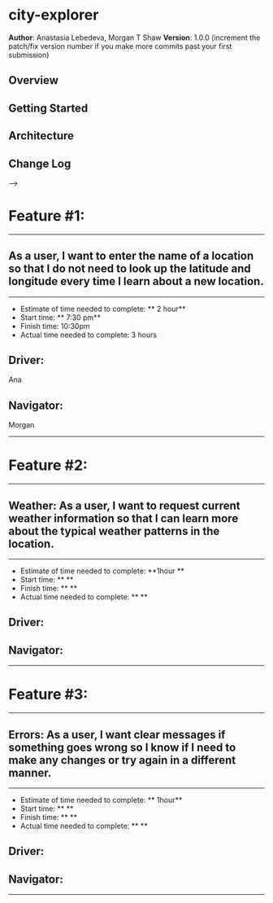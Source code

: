 # city-explorer

**Author**: Anastasia Lebedeva, Morgan T Shaw
**Version**: 1.0.0 (increment the patch/fix version number if you make more commits past your first submission)

## Overview
<!-- Provide a high level overview of what this application is and why you are building it, beyond the fact that it's an assignment for this class. (i.e. What's your problem domain?) -->

## Getting Started
<!-- What are the steps that a user must take in order to build this app on their own machine and get it running? -->

## Architecture
<!-- Provide a detailed description of the application design. What technologies (languages, libraries, etc) you're using, and any other relevant design information. -->

## Change Log
<!-- Use this area to document the iterative changes made to your application as each feature is successfully implemented. Use time stamps. Here's an examples:

01-01-2001 4:59pm - Application now has a fully-functional express server, with a GET route for the location resource.

## Credits and Collaborations
<!-- Give credit (and a link) to other people or resources that helped you build this application. -->
-->

# Feature #1:
***
## As a user, I want to enter the name of a location so that I do not need to look up the latitude and longitude every time I learn about a new location.
***
* Estimate of time needed to complete: ** 2 hour**
* Start time: ** 7:30 pm**
* Finish time: 10:30pm
* Actual time needed to complete: 3 hours

## **Driver:**  
Ana
## **Navigator:** 
Morgan
***

# Feature #2:
***
## Weather: As a user, I want to request current weather information so that I can learn more about the typical weather patterns in the location.
***
* Estimate of time needed to complete: **1hour **
* Start time: ** **
* Finish time: ** **
* Actual time needed to complete: ** **

## **Driver:** 
## **Navigator:** 
***

# Feature #3:
***
## Errors: As a user, I want clear messages if something goes wrong so I know if I need to make any changes or try again in a different manner.
***
* Estimate of time needed to complete: ** 1hour**
* Start time: ** **
* Finish time: ** **
* Actual time needed to complete: ** **

## **Driver:** 
## **Navigator:** 
***



